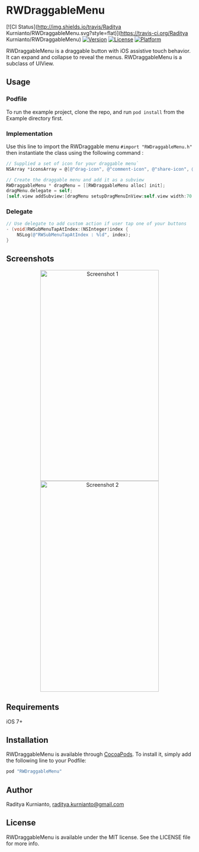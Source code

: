 # RWDraggableMenu

[![CI Status](http://img.shields.io/travis/Raditya Kurnianto/RWDraggableMenu.svg?style=flat)](https://travis-ci.org/Raditya Kurnianto/RWDraggableMenu)
[![Version](https://img.shields.io/cocoapods/v/RWDraggableMenu.svg?style=flat)](http://cocoapods.org/pods/RWDraggableMenu)
[![License](https://img.shields.io/cocoapods/l/RWDraggableMenu.svg?style=flat)](http://cocoapods.org/pods/RWDraggableMenu)
[![Platform](https://img.shields.io/cocoapods/p/RWDraggableMenu.svg?style=flat)](http://cocoapods.org/pods/RWDraggableMenu)


RWDraggableMenu is a draggable button with iOS assistive touch behavior. It can expand and collapse to reveal the menus. RWDraggableMenu is a subclass of UIView.

## Usage

### Podfile
To run the example project, clone the repo, and run `pod install` from the Example directory first.

### Implementation
Use this line to import the RWDraggable menu `#import "RWDraggableMenu.h"` then instantiate the class using the following command :

```objective-c
// Supplied a set of icon for your draggable menu`
NSArray *iconsArray = @[@"drag-icon", @"comment-icon", @"share-icon", @"copy-icon", @"bookmark-icon"];`

// Create the draggable menu and add it as a subview
RWDraggableMenu * dragMenu = [[RWDraggableMenu alloc] init];
dragMenu.delegate = self;
[self.view addSubview:[dragMenu setupDragMenuInView:self.view width:70 height:70 backgroundColorRed:51/255.0 green:102/255.0 blue:153/255.0 alpha:0.5 icons:iconsArray]];
```
### Delegate

```objective-c
// Use delegate to add custom action if user tap one of your buttons
- (void)RWSubMenuTapAtIndex:(NSInteger)index {
    NSLog(@"RWSubMenuTapAtIndex : %ld", index);
}
```

## Screenshots

<p align="center" >
<img src="https://github.com/radityaK/RWDraggableMenu/blob/master/Simulator%20Screen%20Shot%20Dec%2020%2C%202016%2C%201.44.34%20PM.png" width=320 height=569 alt="Screenshot 1" title="Screenshot 1">
<img src="https://github.com/radityaK/RWDraggableMenu/blob/master/Simulator%20Screen%20Shot%20Dec%2020%2C%202016%2C%201.44.38%20PM.png" width=320 height=569 alt="Screenshot 2" title="Screenshot 2">
</p>

## Requirements

iOS 7+

## Installation

RWDraggableMenu is available through [CocoaPods](http://cocoapods.org). To install
it, simply add the following line to your Podfile:

```ruby
pod "RWDraggableMenu"
```

## Author

Raditya Kurnianto, raditya.kurnianto@gmail.com

## License

RWDraggableMenu is available under the MIT license. See the LICENSE file for more info.
